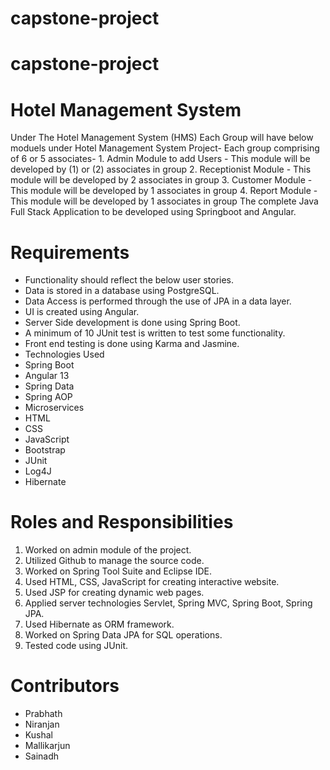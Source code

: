 # capstone-project
# capstone-project
# Hotel Management System
Under The Hotel Management System (HMS) Each Group will have below moduels under Hotel Management System Project- Each group comprising of 6 or 5 associates- 1. Admin Module to add Users - This module will be developed by (1) or (2) associates in group 2. Receptionist Module - This module will be developed by 2 associates in group 3. Customer Module - This module will be developed by 1 associates in group 4. Report Module - This module will be developed by 1 associates in group The complete Java Full Stack Application to be developed using Springboot and Angular.

# Requirements
- Functionality should reflect the below user stories.
- Data is stored in a database using PostgreSQL.
- Data Access is performed through the use of JPA in a data layer.
- UI is created using Angular.
- Server Side development is done using Spring Boot.
- A minimum of 10 JUnit test is written to test some functionality.
- Front end testing is done using Karma and Jasmine.
- Technologies Used
- Spring Boot
- Angular 13
- Spring Data
- Spring AOP
- Microservices
- HTML
- CSS
- JavaScript
- Bootstrap
- JUnit
- Log4J
- Hibernate
# Roles and Responsibilities
1. Worked on admin module of the project.
2. Utilized Github to manage the source code.
3. Worked on Spring Tool Suite and Eclipse IDE.
4. Used HTML, CSS, JavaScript for creating interactive website.
5. Used JSP for creating dynamic web pages.
6. Applied server technologies Servlet, Spring MVC, Spring Boot, Spring JPA.
7. Used Hibernate as ORM framework.
8. Worked on Spring Data JPA for SQL operations.
9. Tested code using JUnit.
# Contributors
- Prabhath
- Niranjan
- Kushal
- Mallikarjun
- Sainadh
